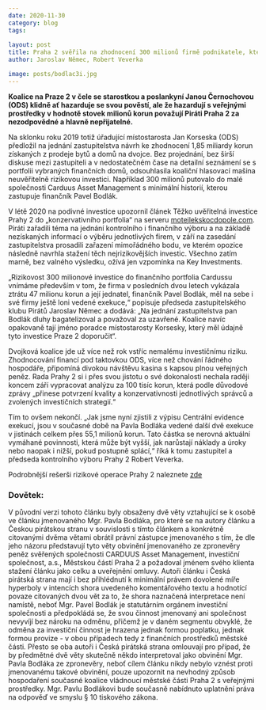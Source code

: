 ```yaml
---
date: 2020-11-30
category: blog
tags:
    
layout: post
title: Praha 2 svěřila na zhodnocení 300 milionů firmě podnikatele, který je v exekuci
author: Jaroslav Němec, Robert Veverka

image: posts/bodlac3i.jpg
---
```


<b>Koalice na Praze 2 v čele se starostkou a poslankyní Janou Černochovou (ODS) klidně ať hazarduje se svou pověstí, ale že hazardují s veřejnými prostředky v hodnotě stovek milionů korun považují Piráti Praha 2 za nezodpovědné a hlavně nepřijatelné.</b>

Na sklonku roku 2019 totiž úřadující místostarosta Jan Korseska (ODS) předložil na jednání zastupitelstva návrh ke zhodnocení 1,85 miliardy korun získaných z prodeje bytů a domů na dvojce. Bez projednání, bez širší diskuse mezi zastupiteli a v nedostatečném čase na detailní seznámení se s portfolii vybraných finančních domů, odsouhlasila koaliční hlasovací mašina neuvěřitelně rizikovou investici. Například 300 milionů putovalo do malé společnosti Carduus Asset Management s minimální historií, kterou zastupuje finančník Pavel Bodlák. 

V létě 2020 na podivné investice upozornil článek Těžko uvěřitelná investice Prahy 2 do „konzervativního portfolia“ na serveru <a href="https://www.motejlekskocdopole.com/tezko-uveritelna-investice-prahy-2-do-konzervativniho-portfolia/" target="new">motejlekskocdopole.com</a>. Piráti zařadili téma na jednání kontrolního i finančního výboru a na základě nezískaných informací o výběru jednotlivých firem, v září na zasedání zastupitelstva prosadili zařazení mimořádného bodu, ve kterém opozice následně navrhla stažení těch nejrizikovějších investic. Všechno zatím marně, bez valného výsledku, ožívá jen vzpomínka na Key Investments. 
 
„Rizikovost 300 milionové investice do finančního portfolia Cardussu vnímáme především v tom, že firma v posledních dvou letech vykázala ztrátu 47 milionu korun a její jednatel, finančník Pavel Bodlák, měl na sebe i své firmy ještě loni vedené exekuce,“ popisuje předseda zastupitelského klubu Pirátů Jaroslav Němec a dodává: „Na jednání zastupitelstva pan Bodlák dluhy bagatelizoval a považoval za uzavřené. Koalice navíc opakovaně tají jméno poradce místostarosty Korsesky, který měl údajně tyto investice Praze 2 doporučit“.

Dvojková koalice jde už více než rok vstříc nemalému investičnímu riziku. Zhodnocování financí pod taktovkou ODS, více než chování řádného hospodáře, připomíná divokou návštěvu kasina s kapsou plnou veřejných peněz. Rada Prahy 2 si i přes svou jistotu o své dokonalosti nechala raději koncem září vypracovat analýzu za 100 tisíc korun, která podle důvodové zprávy „přinese potvrzení kvality a konzervativnosti jednotlivých správců a zvolených investičních strategií.“
 
Tím to ovšem nekončí. „Jak jsme nyní zjistili z výpisu Centrální evidence exekucí, jsou v současné době na Pavla Bodláka vedené další dvě exekuce v jistinách celkem přes 55,1 milionů korun. Tato částka se nerovná aktuální vymáhané povinnosti, která může být vyšší, jak narůstají náklady a úroky nebo naopak i nižší, pokud postupně splácí,“ říká k tomu zastupitel a předseda kontrolního výboru Prahy 2 Robert Veverka.

Podrobnější rešerši rizikové operace Prahy 2 naleznete <a href="http://jarnemec.cz/nepoucitelnost-komunalnich-politiku-v-praze-2-aneb-hazeni-stovek-milionu-do-bodlaci-rizikovych-investic/" target="new">zde</a>

<h3>Dovětek:</h3>

V původní verzi tohoto článku byly obsaženy dvě věty vztahující se k osobě ve článku jmenovaného Mgr. Pavla Bodláka, pro které se na autory článku a Českou pirátskou stranu v souvislosti s tímto článkem a konkrétně citovanými dvěma větami obrátil právní zástupce jmenovaného s tím, že dle jeho názoru představují tyto věty obvinění jmenovaného ze zpronevěry peněz svěřených společnosti CARDUUS Asset Management, investiční společnost, a.s., Městskou částí Praha 2 a požadoval jménem svého klienta stažení článku jako celku a uveřejnění omluvy. Autoři článku i Česká pirátská strana mají i bez přihlédnutí k minimální právem dovolené míře hyperboly v intencích shora uvedeného komentářového textu a hodnotící povaze citovaných dvou vět za to, že shora naznačená interpretace není namístě, neboť Mgr. Pavel Bodlák je statutárním orgánem investiční společnosti a předpokládá se, že svou činnost jmenovaný ani společnost nevyvíjí bez nároku na odměnu, přičemž je v daném segmentu obvyklé, že odměna za investiční činnost je hrazena jednak formou poplatku, jednak formou provize - v obou případech tedy z finančních prostředků městské části. Přesto se oba autoři i Česká pirátská strana omlouvají pro případ, že by předmětné dvě věty skutečně někdo interpretoval jako obvinění Mgr. Pavla Bodláka ze zpronevěry, neboť cílem článku nikdy nebylo vznést proti jmenovanému takové obvinění, pouze upozornit na nevhodný způsob hospodaření současné koalice vládnoucí městské části Praha 2 s veřejnými prostředky. Mgr. Pavlu Bodlákovi bude současně nabídnuto uplatnění práva na odpověď ve smyslu § 10 tiskového zákona.
